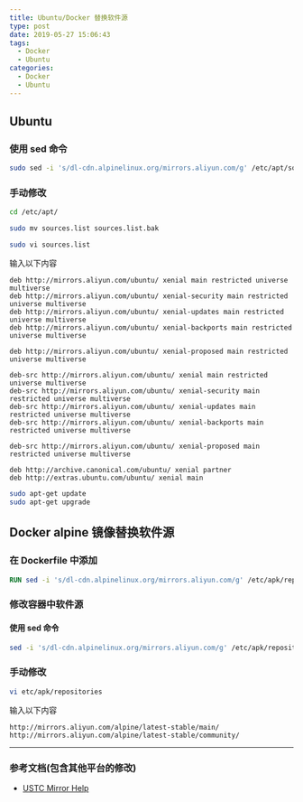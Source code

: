 ```yaml
---
title: Ubuntu/Docker 替换软件源
type: post
date: 2019-05-27 15:06:43
tags:
  - Docker
  - Ubuntu
categories:
  - Docker
  - Ubuntu
---
```


## Ubuntu

### 使用 sed 命令

```bash
sudo sed -i 's/dl-cdn.alpinelinux.org/mirrors.aliyun.com/g' /etc/apt/sources.list/
```

### 手动修改

```bash
cd /etc/apt/

sudo mv sources.list sources.list.bak

sudo vi sources.list
```

输入以下内容

```
deb http://mirrors.aliyun.com/ubuntu/ xenial main restricted universe multiverse
deb http://mirrors.aliyun.com/ubuntu/ xenial-security main restricted universe multiverse
deb http://mirrors.aliyun.com/ubuntu/ xenial-updates main restricted universe multiverse
deb http://mirrors.aliyun.com/ubuntu/ xenial-backports main restricted universe multiverse

deb http://mirrors.aliyun.com/ubuntu/ xenial-proposed main restricted universe multiverse

deb-src http://mirrors.aliyun.com/ubuntu/ xenial main restricted universe multiverse
deb-src http://mirrors.aliyun.com/ubuntu/ xenial-security main restricted universe multiverse
deb-src http://mirrors.aliyun.com/ubuntu/ xenial-updates main restricted universe multiverse
deb-src http://mirrors.aliyun.com/ubuntu/ xenial-backports main restricted universe multiverse

deb-src http://mirrors.aliyun.com/ubuntu/ xenial-proposed main restricted universe multiverse

deb http://archive.canonical.com/ubuntu/ xenial partner
deb http://extras.ubuntu.com/ubuntu/ xenial main
```

```bash
sudo apt-get update
sudo apt-get upgrade
```

## Docker alpine 镜像替换软件源

### 在 Dockerfile 中添加

```dockerfile
RUN sed -i 's/dl-cdn.alpinelinux.org/mirrors.aliyun.com/g' /etc/apk/repositories
```

### 修改容器中软件源

#### 使用 sed 命令

```bash
sed -i 's/dl-cdn.alpinelinux.org/mirrors.aliyun.com/g' /etc/apk/repositories
```

### 手动修改

```bash
vi etc/apk/repositories
```

输入以下内容

```
http://mirrors.aliyun.com/alpine/latest-stable/main/
http://mirrors.aliyun.com/alpine/latest-stable/community/
```

---

### 参考文档(包含其他平台的修改)

- [USTC Mirror Help](https://mirrors.ustc.edu.cn/help/)
